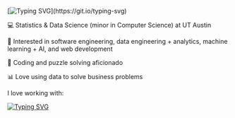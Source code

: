 [![Typing SVG](https://readme-typing-svg.demolab.com?font=Fira+Code&size=25&pause=1000&color=1891F7&width=435&lines=Hi+there!+My+name+is+Medhavi.)](https://git.io/typing-svg)

💻 Statistics & Data Science (minor in Computer Science) at UT Austin

🌱 Interested in software engineering, data engineering + analytics, machine learning + AI, and web development

🧩 Coding and puzzle solving aficionado

📊 Love using data to solve business problems

I love working with:

[![Typing SVG](https://readme-typing-svg.demolab.com?font=Fira+Code&duration=4000&pause=1&color=0ACC21&width=435&lines=Python;Pandas%2FNumpy;SQL;Docker;Kubernetes;R;Scikit-Learn;Shell%2FLinux;HTML%2FCSS;AWS;Prometheus;Grafana;Matplotlib%2FSeaborn;Langchain;Swift)](https://git.io/typing-svg)

<!--
**mj307/mj307** is a ✨ _special_ ✨ repository because its `README.md` (this file) appears on your GitHub profile.

Here are some ideas to get you started:

- 🔭 I’m currently working on ...
- 🌱 I’m currently learning ...
- 👯 I’m looking to collaborate on ...
- 🤔 I’m looking for help with ...
- 💬 Ask me about ...
- 📫 How to reach me: ...
- 😄 Pronouns: ...
- ⚡ Fun fact: ...
-->
